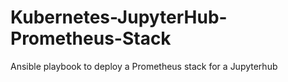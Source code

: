 # Kubernetes-JupyterHub-Prometheus-Stack
Ansible playbook to deploy a Prometheus stack for a Jupyterhub

